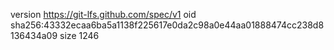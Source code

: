 version https://git-lfs.github.com/spec/v1
oid sha256:43332ecaa6ba5a1138f225617e0da2c98a0e44aa01888474cc238d8136434a09
size 1246
